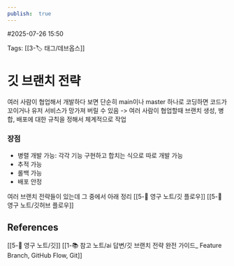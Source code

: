 ```yaml
---
publish:  true
---
```

#2025-07-26 15:50

Tags: [[3-🏷️ 태그/데브옵스]]

# 깃 브랜치 전략
여러 사람이 협업해서 개발하다 보면 단순히 main이나 master 하나로 코딩하면 코드가 꼬이거나 유저 서비스가 망가져 버릴 수 있음 -> 여러 사람이 협업할때 브랜치 생성, 병합, 배포에 대한 규칙을 정해서 체계적으로 작업

### 장점
- 병렬 개발 가능: 각각 기능 구현하고 합치는 식으로 따로 개발 가능
- 추적 가능
- 롤백 가능
- 배포 안정

여러 브랜치 전략들이 있는데 그 중에서 아래 정리
[[5-💎 영구 노트/깃 플로우]]
[[5-💎 영구 노트/깃허브 플로우]]


## References
[[5-💎 영구 노트/깃]]
[[1-📚 참고 노트/ai 답변/깃 브랜치 전략 완전 가이드_ Feature Branch, GitHub Flow, Git]]
